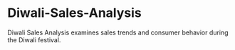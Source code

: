 # Diwali-Sales-Analysis
Diwali Sales Analysis examines sales trends and consumer behavior during the Diwali festival.
